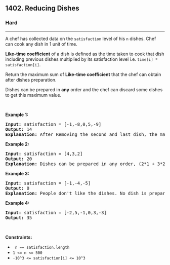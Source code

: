 <h2>1402. Reducing Dishes</h2><h3>Hard</h3><hr><div><p>A chef has collected data on the <code>satisfaction</code> level of his <code>n</code> dishes. Chef can cook any dish in 1 unit of time.

<b>Like-time coefficient</b> of a dish is defined as the time taken to cook that dish including previous dishes multiplied by its satisfaction level  i.e.  <code>time[i] * satisfaction[i]</code>.

Return the maximum sum of <b>Like-time coefficient</b> that the chef can obtain after dishes preparation.

Dishes can be prepared in <b>any</b> order and the chef can discard some dishes to get this maximum value.</p>
<p>&nbsp;</p>
<p><strong>Example 1:</strong></p>
<pre><strong>Input:</strong> satisfaction = [-1,-8,0,5,-9]
<strong>Output:</strong> 14
<strong>Explanation:</strong> After Removing the second and last dish, the maximum total <b>Like-time coefficient</b> will be equal to (-1*1 + 0*2 + 5*3 = 14). Each dish is prepared in one unit of time.
</pre>
<p><strong>Example 2:</strong></p>
<pre><strong>Input:</strong> satisfaction = [4,3,2]
<strong>Output:</strong> 20
<strong>Explanation:</strong> Dishes can be prepared in any order, (2*1 + 3*2 + 4*3 = 20)
</pre>
<p><strong>Example 3:</strong></p>
<pre><strong>Input:</strong> satisfaction = [-1,-4,-5]
<strong>Output:</strong> 0
<strong>Explanation:</strong> People don't like the dishes. No dish is prepared.
</pre>
<p><strong>Example 4:</strong></p>
<pre><strong>Input:</strong> satisfaction = [-2,5,-1,0,3,-3]
<strong>Output:</strong> 35
</pre>

<p>&nbsp;</p>
<p><strong>Constraints:</strong></p>

<ul>
	<li><code> n == satisfaction.length </code></li>
	<li><code>1 &lt;= n &lt;= 500</code></li>
	<li><code>-10^3&nbsp;&lt;= satisfaction[i]&nbsp;&lt;= 10^3</code></li>
</ul>
</div>
